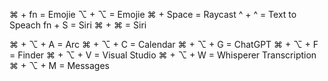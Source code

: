 ⌘ + fn = Emojie
⌥ + ⌥ = Emojie
⌘ + Space = Raycast
^ + ^ = Text to Speach
fn + S = Siri
⌘ + ⌘ = Siri

⌘ + ⌥ + A = Arc
⌘ + ⌥ + C = Calendar
⌘ + ⌥ + G = ChatGPT 
⌘ + ⌥ + F = Finder
⌘ + ⌥ + V = Visual Studio
⌘ + ⌥ + W = Whisperer Transcription 
⌘ + ⌥ + M = Messages